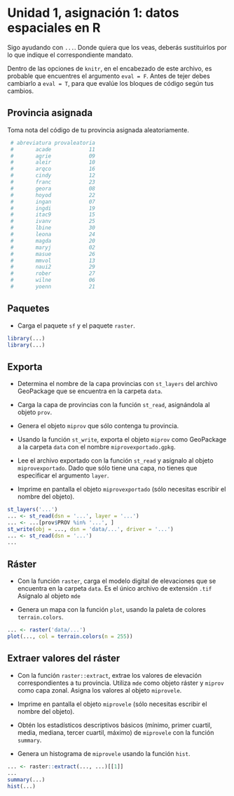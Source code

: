 
# Unidad 1, asignación 1: datos espaciales en R

Sigo ayudando con `...`. Donde quiera que los veas, deberás sustituirlos
por lo que indique el correspondiente mandato.

Dentro de las opciones de `knitr`, en el encabezado de este archivo, es
probable que encuentres el argumento `eval = F`. Antes de tejer debes
cambiarlo a `eval = T`, para que evalúe los bloques de código según tus
cambios.

## Provincia asignada

Toma nota del código de tu provincia asignada aleatoriamente.

``` r
 # abreviatura provaleatoria
 #       acade            11
 #       agrie            09
 #       aleir            10
 #       arqco            16
 #       cindy            12
 #       franc            23
 #       geora            08
 #       hoyod            22
 #       ingan            07
 #       ingdi            19
 #       itac9            15
 #       ivanv            25
 #       lbine            30
 #       leona            24
 #       magda            20
 #       maryj            02
 #       masue            26
 #       mmvol            13
 #       naui2            29
 #       rober            27
 #       wilne            06
 #       yoenn            21
```

## Paquetes

  - Carga el paquete `sf` y el paquete `raster`.

<!-- end list -->

``` r
library(...)
library(...)
```

## Exporta

  - Determina el nombre de la capa provincias con `st_layers` del
    archivo GeoPackage que se encuentra en la carpeta `data`.

  - Carga la capa de provincias con la función `st_read`, asignándola al
    objeto `prov`.

  - Genera el objeto `miprov` que sólo contenga tu provincia.

  - Usando la función `st_write`, exporta el objeto `miprov` como
    GeoPackage a la carpeta `data` con el nombre `miprovexportado.gpkg`.

  - Lee el archivo exportado con la función `st_read` y asígnalo al
    objeto `miprovexportado`. Dado que sólo tiene una capa, no tienes
    que especificar el argumento `layer`.

  - Imprime en pantalla el objeto `miprovexportado` (sólo necesitas
    escribir el nombre del objeto).

<!-- end list -->

``` r
st_layers('...')
... <- st_read(dsn = '...', layer = '...')
... <- ...[prov$PROV %in% '...', ]
st_write(obj = ..., dsn = 'data/...', driver = '...')
... <- st_read(dsn = '...')
...
```

## Ráster

  - Con la función `raster`, carga el modelo digital de elevaciones que
    se encuentra en la carpeta `data`. Es el único archivo de extensión
    `.tif` Asígnalo al objeto `mde`

  - Genera un mapa con la función `plot`, usando la paleta de colores
    `terrain.colors`.

<!-- end list -->

``` r
... <- raster('data/...')
plot(..., col = terrain.colors(n = 255))
```

## Extraer valores del ráster

  - Con la función `raster::extract`, extrae los valores de elevación
    correspondientes a tu provincia. Utiliza `mde` como objeto ráster y
    `miprov` como capa zonal. Asigna los valores al objeto `miprovele`.

  - Imprime en pantalla el objeto `miprovele` (sólo necesitas escribir
    el nombre del objeto).

  - Obtén los estadísticos descriptivos básicos (mínimo, primer cuartil,
    media, mediana, tercer cuartil, máximo) de `miprovele` con la
    función `summary`.

  - Genera un histograma de `miprovele` usando la función `hist`.

<!-- end list -->

``` r
... <- raster::extract(..., ...)[[1]]
...
summary(...)
hist(...)
```
